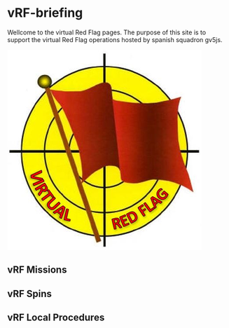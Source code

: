 # vRF-briefing
Wellcome to the virtual Red Flag pages. The purpose of this site is to support the virtual Red Flag operations hosted by spanish squadron gv5js.

![](Images/LogovRF.jpg)

## vRF Missions
## vRF Spins
## vRF Local Procedures

